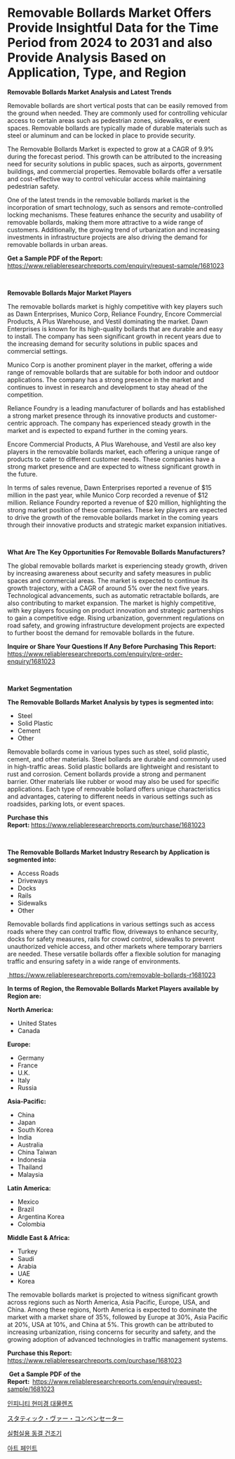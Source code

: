 <p><h1>Removable Bollards Market Offers Provide Insightful Data for the Time Period from 2024 to 2031 and also Provide Analysis Based on Application, Type, and Region</h1></p><p><strong>Removable Bollards Market Analysis and Latest Trends</strong></p>
<p><p>Removable bollards are short vertical posts that can be easily removed from the ground when needed. They are commonly used for controlling vehicular access to certain areas such as pedestrian zones, sidewalks, or event spaces. Removable bollards are typically made of durable materials such as steel or aluminum and can be locked in place to provide security.</p><p>The Removable Bollards Market is expected to grow at a CAGR of 9.9% during the forecast period. This growth can be attributed to the increasing need for security solutions in public spaces, such as airports, government buildings, and commercial properties. Removable bollards offer a versatile and cost-effective way to control vehicular access while maintaining pedestrian safety.</p><p>One of the latest trends in the removable bollards market is the incorporation of smart technology, such as sensors and remote-controlled locking mechanisms. These features enhance the security and usability of removable bollards, making them more attractive to a wide range of customers. Additionally, the growing trend of urbanization and increasing investments in infrastructure projects are also driving the demand for removable bollards in urban areas.</p></p>
<p><strong>Get a Sample PDF of the Report:&nbsp;</strong> <a href="https://www.reliableresearchreports.com/enquiry/request-sample/1681023">https://www.reliableresearchreports.com/enquiry/request-sample/1681023</a></p>
<p>&nbsp;</p>
<p><strong>Removable Bollards Major Market Players</strong></p>
<p><p>The removable bollards market is highly competitive with key players such as Dawn Enterprises, Munico Corp, Reliance Foundry, Encore Commercial Products, A Plus Warehouse, and Vestil dominating the market. Dawn Enterprises is known for its high-quality bollards that are durable and easy to install. The company has seen significant growth in recent years due to the increasing demand for security solutions in public spaces and commercial settings.</p><p>Munico Corp is another prominent player in the market, offering a wide range of removable bollards that are suitable for both indoor and outdoor applications. The company has a strong presence in the market and continues to invest in research and development to stay ahead of the competition.</p><p>Reliance Foundry is a leading manufacturer of bollards and has established a strong market presence through its innovative products and customer-centric approach. The company has experienced steady growth in the market and is expected to expand further in the coming years.</p><p>Encore Commercial Products, A Plus Warehouse, and Vestil are also key players in the removable bollards market, each offering a unique range of products to cater to different customer needs. These companies have a strong market presence and are expected to witness significant growth in the future.</p><p>In terms of sales revenue, Dawn Enterprises reported a revenue of $15 million in the past year, while Munico Corp recorded a revenue of $12 million. Reliance Foundry reported a revenue of $20 million, highlighting the strong market position of these companies. These key players are expected to drive the growth of the removable bollards market in the coming years through their innovative products and strategic market expansion initiatives.</p></p>
<p>&nbsp;</p>
<p><strong>What Are The Key Opportunities For Removable Bollards Manufacturers?</strong></p>
<p><p>The global removable bollards market is experiencing steady growth, driven by increasing awareness about security and safety measures in public spaces and commercial areas. The market is expected to continue its growth trajectory, with a CAGR of around 5% over the next five years. Technological advancements, such as automatic retractable bollards, are also contributing to market expansion. The market is highly competitive, with key players focusing on product innovation and strategic partnerships to gain a competitive edge. Rising urbanization, government regulations on road safety, and growing infrastructure development projects are expected to further boost the demand for removable bollards in the future.</p></p>
<p><strong>Inquire or Share Your Questions If Any Before Purchasing This Report:</strong> <a href="https://www.reliableresearchreports.com/enquiry/pre-order-enquiry/1681023">https://www.reliableresearchreports.com/enquiry/pre-order-enquiry/1681023</a></p>
<p>&nbsp;</p>
<p><strong>Market Segmentation</strong></p>
<p><strong>The Removable Bollards Market Analysis by types is segmented into:</strong></p>
<p><ul><li>Steel</li><li>Solid Plastic</li><li>Cement</li><li>Other</li></ul></p>
<p><p>Removable bollards come in various types such as steel, solid plastic, cement, and other materials. Steel bollards are durable and commonly used in high-traffic areas. Solid plastic bollards are lightweight and resistant to rust and corrosion. Cement bollards provide a strong and permanent barrier. Other materials like rubber or wood may also be used for specific applications. Each type of removable bollard offers unique characteristics and advantages, catering to different needs in various settings such as roadsides, parking lots, or event spaces.</p></p>
<p><strong>Purchase this Report:&nbsp;</strong><a href="https://www.reliableresearchreports.com/purchase/1681023">https://www.reliableresearchreports.com/purchase/1681023</a></p>
<p>&nbsp;</p>
<p><strong>The Removable Bollards Market Industry Research by Application is segmented into:</strong></p>
<p><ul><li>Access Roads</li><li>Driveways</li><li>Docks</li><li>Rails</li><li>Sidewalks</li><li>Other</li></ul></p>
<p><p>Removable bollards find applications in various settings such as access roads where they can control traffic flow, driveways to enhance security, docks for safety measures, rails for crowd control, sidewalks to prevent unauthorized vehicle access, and other markets where temporary barriers are needed. These versatile bollards offer a flexible solution for managing traffic and ensuring safety in a wide range of environments.</p></p>
<p><a href="https://www.reliableresearchreports.com/removable-bollards-r1681023">&nbsp;https://www.reliableresearchreports.com/removable-bollards-r1681023</a></p>
<p><strong>In terms of Region, the Removable Bollards Market Players available by Region are:</strong></p>
<p>
    <p> <strong> North America: </strong>
        <ul>
            <li>United States</li>
            <li>Canada</li>
        </ul>
        </p> 
    <p> <strong> Europe: </strong>
        <ul>
            <li>Germany</li>
            <li>France</li>
            <li>U.K.</li>
            <li>Italy</li>
            <li>Russia</li>
        </ul>
        </p> 
    <p> <strong> Asia-Pacific: </strong>
        <ul>
            <li>China</li>
            <li>Japan</li>
            <li>South Korea</li>
            <li>India</li>
            <li>Australia</li>
            <li>China Taiwan</li>
            <li>Indonesia</li>
            <li>Thailand</li>
            <li>Malaysia</li>
        </ul>
        </p> 
    <p> <strong> Latin America: </strong>
        <ul>
            <li>Mexico</li>
            <li>Brazil</li>
            <li>Argentina Korea</li>
            <li>Colombia</li>
        </ul>
        </p> 
    <p> <strong> Middle East & Africa: </strong>
        <ul>
            <li>Turkey</li>
            <li>Saudi</li>
            <li>Arabia</li>
            <li>UAE</li>
            <li>Korea</li>
        </ul>
    </p>
    </p>
<p><p>The removable bollards market is projected to witness significant growth across regions such as North America, Asia Pacific, Europe, USA, and China. Among these regions, North America is expected to dominate the market with a market share of 35%, followed by Europe at 30%, Asia Pacific at 20%, USA at 10%, and China at 5%. This growth can be attributed to increasing urbanization, rising concerns for security and safety, and the growing adoption of advanced technologies in traffic management systems.</p></p>
<p><strong>Purchase this Report: </strong><a href="https://www.reliableresearchreports.com/purchase/1681023">https://www.reliableresearchreports.com/purchase/1681023</a></p>
<p>&nbsp;<strong>Get a Sample PDF of the Report:&nbsp;&nbsp;</strong><a href="https://www.reliableresearchreports.com/enquiry/request-sample/1681023">https://www.reliableresearchreports.com/enquiry/request-sample/1681023</a></p>
<p><strong></strong></p>
<p><p><a href="https://medium.com/@fosterfahey1971/%EB%AC%B4%ED%95%9C%ED%95%9C-%ED%98%84%EB%AF%B8%EA%B2%BD-%EB%AA%A9%EC%A0%81%EC%8B%9C%EC%9E%A5-%EB%B3%B4%EA%B3%A0%EC%84%9C%EB%8A%94-%EC%9D%B4-%EC%8B%9C%EC%9E%A5%EC%9D%98-%EC%B5%9C%EC%8B%A0-%ED%8A%B8%EB%A0%8C%EB%93%9C%EC%99%80-%EC%84%B1%EC%9E%A5-%EA%B8%B0%ED%9A%8C%EB%A5%BC-%EB%93%9C%EB%9F%AC%EB%83%85%EB%8B%88%EB%8B%A4-0937878d53ab">인피니티 현미경 대물렌즈</a></p><p><a href="https://medium.com/@annchovey2023/static-var-compensator%E5%B8%82%E5%A0%B4%E3%81%AE%E3%82%B7%E3%82%A7%E3%82%A2%E3%81%AE%E6%8E%A8%E7%A7%BB%E3%81%A8%E5%B8%82%E5%A0%B4%E6%88%90%E9%95%B7%E3%81%AE%E3%83%88%E3%83%AC%E3%83%B3%E3%83%892024%E5%B9%B4-2031%E5%B9%B4-8ad05316a561">スタティック・ヴァー・コンペンセーター</a></p><p><a href="https://medium.com/@matthiasdkins856/%EC%97%B0%EA%B5%AC%EC%86%8C-%EB%83%89%EB%8F%99-%EA%B1%B4%EC%A1%B0%EA%B8%B0-%EC%8B%9C%EC%9E%A5-%EC%8B%9C%EC%9E%A5-cagr-%EC%8B%9C%EC%9E%A5-%EB%8F%99%ED%96%A5-%EB%B0%8F-%EC%84%B1%EC%9E%A5-%EC%A0%84%EB%9E%B5%EC%97%90-%EB%8C%80%ED%95%9C-%ED%86%B5%EC%B0%B0%EB%A0%A5-dc92ac401a11">실험실용 동결 건조기</a></p><p><a href="https://github.com/Madalyell456456/Market-Research-Report-List-1/blob/main/604168529826.md">아트 페인트</a></p></p>